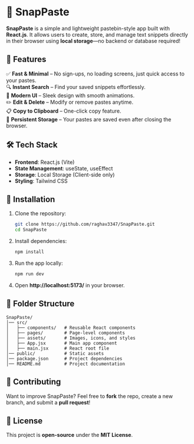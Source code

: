 # 📌 SnapPaste  

**SnapPaste** is a simple and lightweight pastebin-style app built with **React.js**. It allows users to create, store, and manage text snippets directly in their browser using **local storage**—no backend or database required!  

## 🚀 Features  

✅ **Fast & Minimal** – No sign-ups, no loading screens, just quick access to your pastes.  
🔍 **Instant Search** – Find your saved snippets effortlessly.  
🎨 **Modern UI** – Sleek design with smooth animations.  
✏️ **Edit & Delete** – Modify or remove pastes anytime.  
📋 **Copy to Clipboard** – One-click copy feature.  
🔗 **Persistent Storage** – Your pastes are saved even after closing the browser.  

## 🛠️ Tech Stack  

- **Frontend**: React.js (Vite)  
- **State Management**: useState, useEffect  
- **Storage**: Local Storage (Client-side only)  
- **Styling**: Tailwind CSS  

## 🔧 Installation  

1. Clone the repository:  
   ```sh
   git clone https://github.com/raghav3347/SnapPaste.git
   cd SnapPaste
   ```  
2. Install dependencies:  
   ```sh
   npm install
   ```  
3. Run the app locally:  
   ```sh
   npm run dev
   ```  
4. Open **http://localhost:5173/** in your browser.  

## 📂 Folder Structure  

```
SnapPaste/
│── src/
│   ├── components/   # Reusable React components
│   ├── pages/        # Page-level components
│   ├── assets/       # Images, icons, and styles
│   ├── App.jsx       # Main app component
│   ├── main.jsx      # React root file
│── public/           # Static assets
│── package.json      # Project dependencies
│── README.md         # Project documentation
```  

## 🤝 Contributing  

Want to improve SnapPaste? Feel free to **fork** the repo, create a new branch, and submit a **pull request**!  

## 📜 License  

This project is **open-source** under the **MIT License**. 
